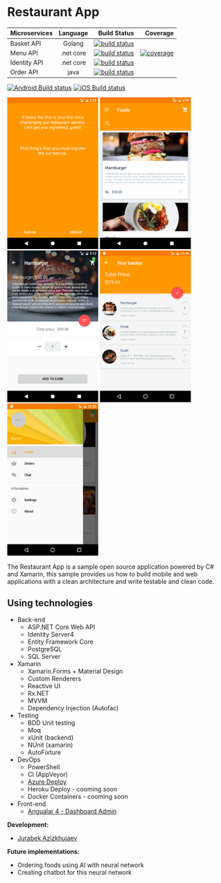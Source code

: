 # Restaurant App

| Microservices | Language      | Build Status| Coverage |
| ------------- |:-------------:| -----------:| --------:|
| Basket API    | Golang        | [![build status](https://www.dropbox.com/s/iyd2zm0dbuuz04k/basket_api_build_status.svg?raw=1)](https://gitlab.com/Jurabek/Restaurant-App/pipelines) |
| Menu API      | .net core     | [![build status](https://www.dropbox.com/s/k3mwmuo6nexjwwo/menu_api_build_status.svg?raw=1)](https://gitlab.com/Jurabek/Restaurant-App/pipelines) | [![coverage](https://www.dropbox.com/s/cxqz4izs3i7tve3/menu_api_coverage.svg?raw=1)](https://jurabek.github.io/restaurant-menu-api-coverage)
| Identity API | .net core      |    [![build status](https://www.dropbox.com/s/5rnmc8yrfynmyiw/identity_api_build_status.svg?raw=1)](https://gitlab.com/Jurabek/Restaurant-App/pipelines) |
| Order API | java |    [![build status](https://www.dropbox.com/s/h7mtywm6vb3vrx6/order_api_build_status.svg?raw=1)](https://gitlab.com/Jurabek/Restaurant-App/pipelines) |

[![Android Build status](https://build.appcenter.ms/v0.1/apps/ae1793a8-cb35-40cc-a5db-583847244261/branches/develop/badge)](https://appcenter.ms)
[![iOS Build status](https://build.appcenter.ms/v0.1/apps/9a0e12b9-f5cc-4a2c-8d54-f09e48cffd86/branches/develop/badge)](https://appcenter.ms)



<img src="art/1.png" width="210"/> <img src="art/2.png" width="210"/> <img src="art/3.png" width="210"/> <img src="art/4.png" width="210"/> <img src="art/5.png" width="210"/>

The Restaurant App is a sample open source application powered by C# and Xamarin, this sample provides us how to build mobile and web applications with a clean architecture and write testable and clean code.

## Using technologies

* Back-end
  * ASP.NET Core Web API
  * Identity Server4
  * Entity Framework Core
  * PostgreSQL
  * SQL Server
* Xamarin
  * Xamarin.Forms + Material Design
  * Custom Renderers
  * Reactive UI
  * Rx.NET
  * MVVM
  * Dependency Injection (Autofac)
* Testing
  * BDD Unit testing
  * Moq
  * xUnit (backend)
  * NUnit (xamarin)
  * AutoFixture
* DevOps
  * PowerShell
  * CI (AppVeyor)
  * [Azure Deploy](https://restaurantserverapi.azurewebsites.net/)
  * Heroku Deploy - cooming soon
  * Docker Containers - cooming soon
* Front-end
  * [Angualar 4 - Dashboard Admin](https://github.com/Jurabek/Restaurant-App-Dashboard)

**Development:**

* [Jurabek Azizkhujaev](https://github.com/jurabek)

**Future implementations:**

* Ordering foods using AI with neural network
* Creating chatbot for this neural network

